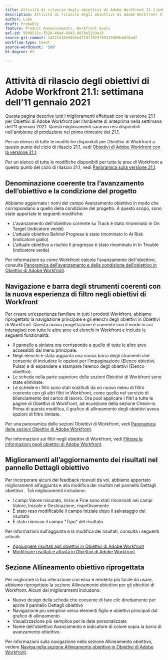 ```yaml
---
title: Attività di rilascio degli obiettivi di Adobe Workfront 21.1:&nbsp;Settimana dell’11 gennaio 2021
description: Attività di rilascio degli obiettivi di Adobe Workfront 21.1:&nbsp;Settimana dell’11 gennaio 2021
author: Luke
draft: Probably
feature: Product Announcements, Workfront Goals
exl-id: 9898531c-f520-46ed-8943-0878e5193a33
source-git-commit: 1d221d10e5845e477dff825f853330b9b4df0adf
workflow-type: tm+mt
source-wordcount: '589'
ht-degree: 0%

---
```


# Attività di rilascio degli obiettivi di Adobe Workfront 21.1: settimana dell’11 gennaio 2021

Questa pagina descrive tutti i miglioramenti effettuati con la versione 21.1 per Obiettivi di Adobe Workfront per l’ambiente di anteprima nella settimana dell’11 gennaio 2021. Questi miglioramenti saranno resi disponibili nell&#39;ambiente di produzione nel primo trimestre del 21.1.

Per un elenco di tutte le modifiche disponibili per Obiettivi di Workfront a questo punto del ciclo di rilascio 21.1, vedi [Obiettivi di Adobe Workfront con la versione 21.1](../../../../product-announcements/product-releases/goals-release-activity/goals-release-21-1.md).

Per un elenco di tutte le modifiche disponibili per tutte le aree di Workfront a questo punto del ciclo di rilascio 21.1, vedi [Panoramica sulla versione 21.1](../../../../product-announcements/product-releases/21.1-release-activity/21-1-release-overview.md).

## Denominazione coerente tra l’avanzamento dell’obiettivo e la condizione del progetto

Abbiamo aggiornato i nomi del campo Avanzamento obiettivo in modo che corrispondano a quello della condizione del progetto. A questo scopo, sono state apportate le seguenti modifiche:

* L&#39;avanzamento dell&#39;obiettivo corrente su Track è stato rinominato in On Target (indicatore verde)
* L&#39;attuale obiettivo Behind Progress è stato rinominato in At Risk (indicatore giallo)
* L&#39;attuale obiettivo a rischio Il progresso è stato rinominato in In Trouble (indicatore verde)

Per informazioni su come Workfront calcola l&#39;avanzamento dell&#39;obiettivo, consulta [Panoramica dell’avanzamento e della condizione dell’obiettivo in Obiettivi di Adobe Workfront](../../../../workfront-goals/goal-management/calculate-goal-progress.md).

## Navigazione e barra degli strumenti coerenti con la nuova esperienza di filtro negli obiettivi di Workfront

Per creare un’esperienza familiare in tutti i prodotti Workfront, abbiamo riprogettato la navigazione principale e gli elenchi degli obiettivi in Obiettivi di Workfront. Questa nuova progettazione è coerente con il modo in cui interagisci con tutte le altre aree ed elenchi in Workfront e include le seguenti funzionalità:

* Il pannello a sinistra ora corrisponde a quello di tutte le altre aree accessibili dal menu principale.
* Negli elenchi è stata aggiunta una nuova barra degli strumenti che consente di includere le opzioni per l’impaginazione (Elenco obiettivi, Pulsa) e di espandere e stampare l’elenco degli obiettivi (Elenco obiettivi).
* Le schede nella parte superiore delle sezioni Obiettivi di Workfront sono state eliminate.
* Le schede e i filtri sono stati sostituiti da un nuovo menu di filtro coerente con gli altri filtri in Workfront, come quello nel servizio di bilanciamento del carico di lavoro. Ora puoi applicare i filtri a tutte le pagine di Obiettivi di Workfront, ad eccezione della sezione Check-in. Prima di questa modifica, il grafico di allineamento degli obiettivi aveva opzioni di filtro limitate.

Per una panoramica delle sezioni Obiettivi di Workfront, vedi [Panoramica delle sezioni Obiettivi di Adobe Workfront](../../../../workfront-goals/goal-review-and-workfront-goals-sections/overview-of-wf-goals-sections.md).

Per informazioni sui filtri negli obiettivi di Workfront, vedi [Filtrare le informazioni negli obiettivi di Adobe Workfront](../../../../workfront-goals/goal-management/filter-information-wf-goals.md).

## Miglioramenti all’aggiornamento dei risultati nel pannello Dettagli obiettivo

Per incorporare alcuni dei feedback ricevuti da voi, abbiamo apportato miglioramenti all’aggiunta e alla modifica dei risultati nel pannello Dettagli obiettivo . Tali miglioramenti includono:

* I campi Valore misurato, Inizio e Fine sono stati rinominati nei campi Valore, Iniziale e Destinazione, rispettivamente
* È stato reso modificabile il campo Iniziale dopo il salvataggio del risultato
* È stato rimosso il campo &quot;Tipo&quot; del risultato

Per informazioni sull’aggiunta e la modifica dei risultati, consulta i seguenti articoli:

* [Aggiungere risultati agli obiettivi in Obiettivi di Adobe Workfront](../../../../workfront-goals/results-and-activities/add-results-to-goals.md)
* [Modificare risultati e attività in Obiettivi di Adobe Workfront](../../../../workfront-goals/results-and-activities/edit-results-and-activities.md)

## Sezione Allineamento obiettivo riprogettata

Per migliorare la tua interazione con essa e renderla più facile da usare, abbiamo riprogettato la sezione Allineamento obiettivo per gli obiettivi di Workfront. Alcuni dei miglioramenti includono:

* Nuovo design della scheda che consente di fare clic direttamente per aprire il pannello Dettagli obiettivo
* Navigazione più semplice verso elementi figlio e obiettivi principali dal grafico di allineamento
* Visualizzazione più semplice per le date personalizzate
* Nome dell&#39;obiettivo Avanzamento e indicatore di colore sopra la barra di avanzamento obiettivo.

Per informazioni sulla navigazione nella sezione Allineamento obiettivo, vedere [Naviga nella sezione Allineamento obiettivo in Obiettivi di Adobe Workfront](../../../../workfront-goals/goal-alignment/navigate-goal-alignment-chart.md).

